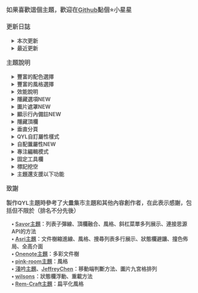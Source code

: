 <p style="opacity: 0.7; font-weight: bold; font-size: 16px">如果喜歡這個主題，歡迎在<a href="https://github.com/QYLexpired/QYL-theme">Github</a>點個⭐小星星</p>
<p style="opacity: 0.7; font-weight: bold; font-size: 16px; color: var(--b3-theme-primary)">更新日誌</p>
<details style="padding-left: 1em">
<summary style="opacity: 0.7; font-weight: bold; font-size: 14px">本次更新</summary>
<p style="opacity: 0.7; font-size: 13px; padding-left: 1em">• 修復隱藏停靠欄時狀態欄位置未更新的問題<br>• 優化墨水屏模式，完善大量細節<br>• 圖片樣式增加：反色（僅暗黑模式）、反色（僅明亮模式）<br>• 表格樣式增加：層次、圓角<br>• 修復頂欄融合時部分情況下頂部分頁位置不更新的問題</p>
</details>
<details style="padding-left: 1em">
<summary style="opacity: 0.7; font-weight: bold; font-size: 14px">最近更新</summary>
<p style="opacity: 0.7; font-size: 13px; padding-left: 1em">• 暗黑模式增加預設配色：沼澤<br>• 明亮模式增加預設配色：草木灰、雲堇<br>• QYL自訂屬性增加時間屬性，用於為任意塊添加當前時間屬性<br>• 優化扁平化風格，完善大量細節<br>• 移除開啟主題動畫後資料庫卡片視圖的3D動效<br>• 優化撞色佈局的浮動側欄<br>• 更改重載機制，參考<a href="https://github.com/siyuan-note/siyuan/issues/15308#issuecomment-3083527368">wilsons提供的方法</a><br>• 全高佈局/隱藏分頁和麵包屑適配匯出預覽介面、偽文件麵包屑外掛<br>• 為QYL主題設定視窗具有滑鼠右鍵點擊功能的按鈕增加提示<br>• 重做多彩分頁下聚焦分頁的樣式<br>• 適配程式碼片段管理器外掛<br>• 優化暗黑模式多彩文件樹效果<br>• 修復開啟備註顯示在底部時的部分錯誤<br>• 為QYL自訂屬性選單中不同組別屬性增加分隔線，優化移動端互動<br>• 簡化配色切換動畫<br>• 表格表頭不再預設加粗，優化三線表樣式<br>• 優化主題設定視窗的關閉邏輯<br>• 優化手機端選單樣式<br>• 修復同時開啟頂欄融合與全高佈局/扁平化風格/墨水屏模式，且不打開任何分頁時的樣式異常<br>• 修復開啟頂欄融合時將分頁在新視窗打開時分頁位置異常的問題<br>• 修復開啟扁平化風格/墨水屏模式後，將分頁在新視窗打開並切換全螢幕時麵包屑無法點擊的問題</p>
</details>
<p style="opacity: 0.7; font-weight: bold; font-size: 16px; color: var(--b3-theme-primary)">主題說明</p>
<details style="padding-left: 1em">
<summary style="opacity: 0.7; font-weight: bold; font-size: 14px">豐富的配色選擇</summary>
<p style="opacity: 0.7; font-size: 13px; padding-left: 1em">主題提供自訂主題色功能，通過選取色相、飽和度、亮度來搭配出你喜歡的效果<br>主題還額外內建了超過30種預設日夜配色<br>注意：由於部分移動設備不支援OKLCH色彩空間，因此自訂主題色不會生效<br>由於預設配色較多，無法保證全部完善，有任何問題歡迎反饋</p>
</details>
<details style="padding-left: 1em">
<summary style="opacity: 0.7; font-weight: bold; font-size: 14px">豐富的風格選擇</summary>
<p style="opacity: 0.7; font-size: 13px; padding-left: 1em">可通過選擇佈局、風格，像搭積木一樣組合出你喜歡的整體樣式</p>
</details>
<details style="padding-left: 1em">
<summary style="opacity: 0.7; font-weight: bold; font-size: 14px">效能說明</summary>
<p style="opacity: 0.7; font-size: 13px; padding-left: 1em">功能未啟用時，相應程式碼不會加載，因此對效能<span style="font-weight: bold; color: var(--b3-theme-primary)">沒有任何影響</span></p>
<p style="opacity: 0.7; font-size: 13px; padding-left: 1em">若發現卡頓，按照功能對效能的消耗程度，推薦按順序優先關閉：主題色隨時間變化、九宮格排列、固定工具欄、顯示行內備註、圖片遮罩、專注編輯模式、QYL自訂屬性樣式、主題動畫、毛玻璃效果、頂欄融合</p>
<p style="opacity: 0.7; font-size: 13px; padding-left: 1em">若設備效能不佳，或者文件比較複雜，建議不要開啟過多功能，尤其建議不要同時開啟九宮格排列和固定工具欄</p>
<p style="opacity: 0.7; font-size: 13px; padding-left: 1em">若極端情況下，由於開啟過多功能導致卡死，可刪除工作空間<span data-type="code">\conf\QYL-Config.json</span>文件強制關閉</p>
</details>
<details style="padding-left: 1em">
<summary style="opacity: 0.7; font-weight: bold; font-size: 14px">隱藏選項<span style="color: var(--b3-theme-primary)">NEW</span></summary>
<p style="opacity: 0.7; font-size: 13px; padding-left: 1em">滑鼠右鍵點擊主題設定按鈕可進入設定視窗隱藏不需要的選項</p>
</details>
<details style="padding-left: 1em">
<summary style="opacity: 0.7; font-weight: bold; font-size: 14px">圖片遮罩<span style="color: var(--b3-theme-primary)">NEW</span></summary>
<p style="opacity: 0.7; font-size: 13px; padding-left: 1em">開啟後在圖片左上角出現標記按鈕和閃電按鈕<br>標記按鈕：開啟/關閉遮罩編輯模式<br>閃電按鈕：隱藏/恢復所有遮罩<br>編輯模式：拖曳建立遮罩，長按刪除遮罩<br>非編輯模式：點擊遮罩使其隱藏/恢復<br>移動端暫時不支援建立遮罩<br>此功能對效能有一定消耗，請在非必要時關閉</p>
</details>
<details style="padding-left: 1em">
<summary style="opacity: 0.7; font-weight: bold; font-size: 14px">顯示行內備註<span style="color: var(--b3-theme-primary)">NEW</span></summary>
<p style="opacity: 0.7; font-size: 13px; padding-left: 1em">開啟後行內備註將顯示在塊的側邊或底部<br>切換方法：右鍵點擊顯示行內備註按鈕<br>支援解析HTML，藉此可實現任意類型的行內備註，如公式、圖片、影片、任意HTML<br>當備註與正文距離較遠時，點擊正文/備註，可自動跳轉<br>點擊備註的標題部分可直接打開編輯視窗<br>此功能對效能有一定消耗，請在非必要時關閉</p>
</details>
<details style="padding-left: 1em">
<summary style="opacity: 0.7; font-weight: bold; font-size: 14px">隱藏頂欄</summary>
<p style="opacity: 0.7; font-size: 13px; padding-left: 1em">開啟後頂欄被隱藏，通過滑鼠懸停在頁面最上方的兩側來重新呼出<br>若發現在視窗狀態無法呼出頂欄，可通過快捷鍵<span data-type="kbd">連按三次Q</span>來恢復頂欄<br>平板端隱藏頂欄不會生效（防止無法呼出頂欄）</p>
</details>
<details style="padding-left: 1em">
<summary style="opacity: 0.7; font-weight: bold; font-size: 14px">垂直分頁</summary>
<p style="opacity: 0.7; font-size: 13px; padding-left: 1em">開啟後位於左上角的文件欄分頁將垂直排列，可展示更多分頁<br>可通過CSS程式碼片段來自訂垂直分頁欄的寬度<span data-type="code">:root { --QYL-vertical-width: 125px !important;/* 更改此數值，預設為125px */ }</span></p>
</details>
<details style="padding-left: 1em">
<summary style="opacity: 0.7; font-weight: bold; font-size: 14px">QYL自訂屬性樣式</summary>
<p style="opacity: 0.7; font-size: 13px; padding-left: 1em">在QYL設定視窗開啟QYL自訂屬性樣式後，塊/文件選單出現相應選項<br>不同類型的塊具有不同的屬性選項</p>
</details>
<details style="padding-left: 1em">
<summary style="opacity: 0.7; font-weight: bold; font-size: 14px">自配置屬性<span style="color: var(--b3-theme-primary)">NEW</span></summary>
<p style="opacity: 0.7; font-size: 13px; padding-left: 1em">需開啟QYL自訂屬性<br>通過QYL自訂屬性-自配置屬性-編輯配置選單進行配置</p>
</details>
<details style="padding-left: 1em">
<summary style="opacity: 0.7; font-weight: bold; font-size: 14px">專注編輯模式</summary>
<p style="opacity: 0.7; font-size: 13px; padding-left: 1em">使當前編輯的塊自動保持在編輯器的垂直中心，且模糊未編輯的塊來突出當前編輯的塊<br>右鍵點擊專注編輯模式按鈕可取消塊模糊</p>
</details>
<details style="padding-left: 1em">
<summary style="opacity: 0.7; font-weight: bold; font-size: 14px">固定工具欄</summary>
<p style="opacity: 0.7; font-size: 13px; padding-left: 1em">將文字工具欄固定在編輯器的上、左、下、右四個方向<br>通過滑鼠右鍵單擊工具欄來切換位置</p>
</details>
<details style="padding-left: 1em">
<summary style="opacity: 0.7; font-weight: bold; font-size: 14px">標記挖空</summary>
<p style="opacity: 0.7; font-size: 13px; padding-left: 1em">使被標記的文字變為挖空樣式，滑鼠懸停時恢復文字</p>
</details>
<details style="padding-left: 1em">
<summary style="opacity: 0.7; font-weight: bold; font-size: 14px">主題還支援以下功能</summary>
<p style="opacity: 0.7; font-size: 13px; padding-left: 1em">頂欄融合、撞色佈局、全高介面、隱藏分頁和麵包屑、動畫效果、毛玻璃效果、多彩文件樹、網格化搜尋列表、編輯器全寬顯示、聚焦塊高亮、列表子彈線等</p>
</details>
<p style="opacity: 0.7; font-weight: bold; font-size: 16px; color: var(--b3-theme-primary)">致謝</p>
<p style="opacity: 0.7; font-weight: bold; font-size: 15px">製作QYL主題時參考了大量集市主題和其他內容創作者，在此表示感謝，包括但不限於（排名不分先後）</p>
<p style="opacity: 0.7; font-weight: bold; font-size: 14px; padding-left: 1em">
• <a href="https://github.com/royc01/notion-theme">Savor主題</a>：列表子彈線、頂欄融合、風格、斜杠菜單多列展示、連接思源API的方法<br>
• <a href="https://github.com/mustakshif/Asri">Asri主題</a>：文件樹縮進線、風格、搜尋列表多行展示、狀態欄避讓、撞色佈局、全高介面<br>
• <a href="https://github.com/chenshinshi/OneNote">Onenote主題</a>：多彩文件樹<br>
• <a href="https://github.com/StarDustSheep/pink-room">pink-room主題</a>：風格<br>
• <a href="https://github.com/TCOTC/Whisper">淺吟主題</a>、<a href="https://ld246.com/member/JeffreyChen">JeffreyChen</a>：移動端判斷方法、圖片九宮格排列<br>
• <a href="https://ld246.com/member/wilsons">wilsons</a>：狀態欄浮動、重載方法<br>
• <a href="https://github.com/svchord/Rem-Craft">Rem-Craft主題</a>：扁平化風格<br>
</p> 